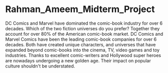 # Rahman_Ameem_Midterm_Project

DC Comics and Marvel have dominated the comic-book industry for over 6 decades. Which of the two fiction universes do you prefer? Together they account for over 80% of the American comic-book market. DC Comics and Marvel Comics have been the leading comic-book companies for over 6 decades. Both have created unique characters, and universes that have expanded beyond comic-books into the cinema, TV, video games and toy industries. Thanks to excellent comic-writers and Hollywood super heroes are nowadays undergoing a new golden age. Their impact on popular culture shouldn't be understated.
